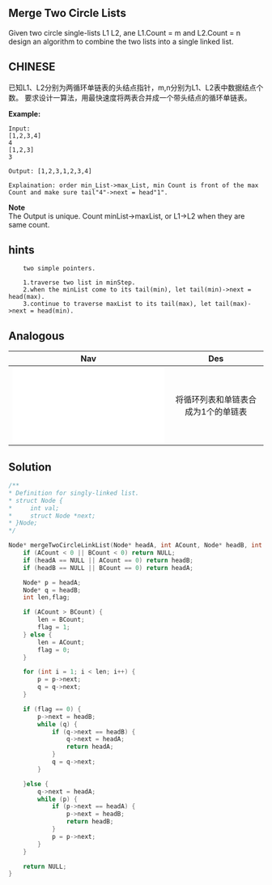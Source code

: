 ## Merge Two Circle Lists

Given two circle single-lists L1 L2, ane L1.Count = m and L2.Count = n
design an algorithm to combine the two lists into a single linked list.

## CHINESE
已知L1、L2分别为两循环单链表的头结点指针，m,n分别为L1、L2表中数据结点个数。
要求设计一算法，用最快速度将两表合并成一个带头结点的循环单链表。

**Example:**
```
Input:
[1,2,3,4]
4
[1,2,3]
3

Output: [1,2,3,1,2,3,4]

Explaination: order min_List->max_List, min Count is front of the max Count and make sure tail"4"->next = head"1".
```
**Note**<br />
The Output is unique. Count minList->maxList, or L1->L2 when they are same count.<br />

## hints
```
    two simple pointers.

    1.traverse two list in minStep.
    2.when the minList come to its tail(min), let tail(min)->next = head(max).
    3.continue to traverse maxList to its tail(max), let tail(max)->next = head(min).
```

## Analogous
|                         Nav            |                   Des                 |
| :-------------------------------------:|:-------------------------------------:|
| ![connectCLinkList](connectCLinkList.md)|将循环列表和单链表合成为1个的单链表   |


## Solution
``` c
/**
* Definition for singly-linked list.
* struct Node {
*     int val;
*     struct Node *next;
* }Node;
*/

Node* mergeTwoCircleLinkList(Node* headA, int ACount, Node* headB, int BCount) {
    if (ACount < 0 || BCount < 0) return NULL;
    if (headA == NULL || ACount == 0) return headB;
    if (headB == NULL || BCount == 0) return headA;

    Node* p = headA;
    Node* q = headB;
    int len,flag;

    if (ACount > BCount) {
        len = BCount;
        flag = 1;
    } else {
        len = ACount;
        flag = 0;
    }

    for (int i = 1; i < len; i++) {
        p = p->next;
        q = q->next;
    }

    if (flag == 0) {
        p->next = headB;
        while (q) {
            if (q->next == headB) {
                q->next = headA;
                return headA;
            }
            q = q->next;
        }

    }else {
        q->next = headA;
        while (p) {
            if (p->next == headA) {
                p->next = headB;
                return headB;
            }
            p = p->next;
        }
    }

    return NULL;
}
```